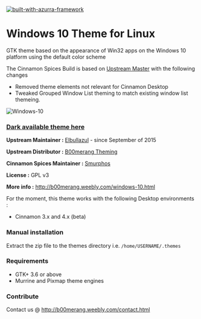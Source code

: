 [![built-with-azurra-framework](https://github.com/Elbullazul/Azurra_framework/raw/assets/azurra_framework_smaller.png)](https://github.com/Elbullazul/Azurra_framework)

# Windows 10 Theme for Linux

GTK theme based on the appearance of Win32 apps on the Windows 10 platform using the default color scheme

The Cinnamon Spices Build is based on [Upstream Master](https://github.com/B00merang-Project/Windows-10/tree/8a8320252c7579a7e030c627d1e1c356e2aeae78) with the following changes

* Removed theme elements not relevant for Cinnamon Desktop
* Tweaked Grouped Window List theming to match existing window list themeing.


![Windows-10](http://b00merang.weebly.com/uploads/1/6/8/1/16813022/screenshot-2016-11-01-10-35-43_orig.png)

### [Dark available theme here](https://github.com/B00merang-Project/Windows-10-Dark) ###

**Upstream Maintainer :** [Elbullazul](https://github.com/Elbullazul) - since September of 2015

**Upstream Distributor :** [B00merang Theming](https://github.com/B00merang-Project)

**Cinnamon Spices Maintainer :** [Smurphos](https://github.com/smurphos)

**License :** GPL v3

**More info :** http://b00merang.weebly.com/windows-10.html

For the moment, this theme works with the following Desktop environments : 
- Cinnamon 3.x and 4.x (beta)

### Manual installation

Extract the zip file to the themes directory i.e. `/home/USERNAME/.themes`

### Requirements

- GTK+ 3.6 or above
- Murrine and Pixmap theme engines

### Contribute

Contact us @ http://b00merang.weebly.com/contact.html
